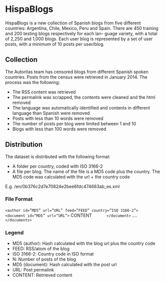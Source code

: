 # HispaBlogs

HispaBlogs is a new collection of Spanish blogs from five different countries: Argentina, Chile, Mexico, Peru and Spain. There are 450 training and 200 testing blogs respectively for each lan- guage variety, with a total of 2,250 and 1,000 blogs. Each user blog is represented by a set of user posts, with a minimum of 10 posts per user/blog.

## Collection

The Autoritas team has censored blogs from different Spanish spoken countries. Posts from the census were retrieved in January 2014. The process was the following:

- The RSS content was retrieved
- The permalink was scrapped, the contents were cleaned and the html removed
- The language was automatically identified and contents in different language than Spanish were removed
- Posts with less than 10 words were removed
- The number of posts per blog were limited between 1 and 10
- Blogs with less than 100 words were removed

## Distribution

The dataset is distributed with the following format:

- A folder per country, coded with ISO 3166-2
- A file per blog. The name of the file is a MD5 code plus the country. The MD5 code was calculated with the url + the country code 

E.g. /en/0b376c2d7e70824e2bee6fdc474663ab_es.xml


### File Format

`<author id=”MD5” url=”URL” feed=”FEED” country=”ISO 3166-2”>
`	<documents count=”N”> 
`		<document id=”MD5” url=”URL”>
`			<content>CONTENT</content> 
`		</document>
`		....
`	</documents>
`</author>

### Legend

- MD5 (author): Hash calculated with the blog url plus the country code
- FEED: RSS/atom of the blog
- ISO 3166-2: Country code in ISO format
- N: Number of posts of the blog
- MD5 (document): Hash calculated with the post url
- URL: Post permalink
- CONTENT: Retrieved content